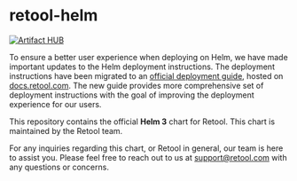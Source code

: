 # retool-helm

[![Artifact HUB](https://img.shields.io/endpoint?url=https://artifacthub.io/badge/repository/retool)](https://artifacthub.io/packages/search?repo=retool)


To ensure a better user experience when deploying on Helm, we have made important updates to the Helm deployment instructions. The deployment instructions have been migrated to an [official deployment guide](https://docs.retool.com/docs/deploy-with-helm), hosted on [docs.retool.com](https://docs.retool.com/docs/deploy-with-helm). The new guide provides more comprehensive set of deployment instructions with the goal of improving the deployment experience for our users.

This repository contains the official **Helm 3** chart for Retool. This chart is maintained by the Retool team.

For any inquiries regarding this chart, or Retool in general, our team is here to assist you. Please feel free to reach out to us at support@retool.com with any questions or concerns.
